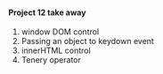 #### Project 12 take away

1. window DOM control
2. Passing an object to keydown event
3. innerHTML control
4. Tenery operator
